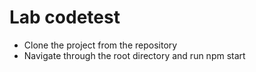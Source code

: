 # Lab codetest

- Clone the project from the repository
- Navigate through the root directory and run npm start 


